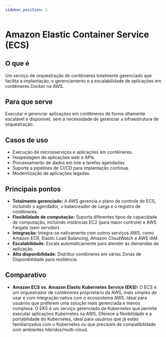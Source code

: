 ```yaml
---
sidebar_position: 2
---
```


# Amazon Elastic Container Service (ECS)

## O que é
Um serviço de orquestração de contêineres totalmente gerenciado que facilita a implantação, o gerenciamento e a escalabilidade de aplicações em contêineres Docker na AWS.

## Para que serve
Executar e gerenciar aplicações em contêineres de forma altamente escalável e disponível, sem a necessidade de gerenciar a infraestrutura de orquestração.

## Casos de uso
- Execução de microsserviços e aplicações em contêineres.
- Hospedagem de aplicações web e APIs.
- Processamento de dados em lote e tarefas agendadas.
- Suporte a pipelines de CI/CD para implantação contínua.
- Modernização de aplicações legadas.

## Principais pontos
- **Totalmente gerenciado:** A AWS gerencia o plano de controle do ECS, incluindo o agendador, o balanceador de carga e o registro de contêineres.
- **Flexibilidade de computação:** Suporta diferentes tipos de capacidade de computação, incluindo instâncias EC2 (para maior controle) e AWS Fargate (sem servidor).
- **Integração:** Integra-se nativamente com outros serviços AWS, como Amazon ECR, Elastic Load Balancing, Amazon CloudWatch e AWS IAM.
- **Escalabilidade:** Escala automaticamente para atender às demandas da aplicação.
- **Alta disponibilidade:** Distribui contêineres em várias Zonas de Disponibilidade para resiliência.

## Comparativo
- **Amazon ECS vs. Amazon Elastic Kubernetes Service (EKS):** O ECS é um orquestrador de contêineres proprietário da AWS, mais simples de usar e com integração nativa com o ecossistema AWS. Ideal para usuários que preferem uma solução mais gerenciada e menos complexa. O EKS é um serviço gerenciado de Kubernetes que permite executar aplicações Kubernetes na AWS. Oferece a flexibilidade e a portabilidade do Kubernetes, ideal para usuários que já estão familiarizados com o Kubernetes ou que precisam de compatibilidade com ambientes híbridos/multi-cloud. 